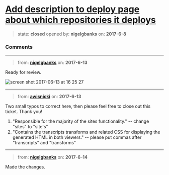 # [Add description to deploy page about which repositories it deploys](https://github.com/livingstoneonline/livingstoneonline/issues/136)

> state: **closed** opened by: **nigelgbanks** on: **2017-6-8**



### Comments

---
> from: [**nigelgbanks**](https://github.com/livingstoneonline/livingstoneonline/issues/136#issuecomment-308153850) on: **2017-6-13**

Ready for review.

![screen shot 2017-06-13 at 16 25 27](https://user-images.githubusercontent.com/487373/27090374-f26bc5c6-5054-11e7-811e-1a16c239e0e9.png)

---
> from: [**awisnicki**](https://github.com/livingstoneonline/livingstoneonline/issues/136#issuecomment-308169848) on: **2017-6-13**

Two small typos to correct here, then please feel free to close out this ticket. Thank you!

1) &quot;Responsible for the majority of the sites functionality.&quot; -- change &quot;sites&quot; to &quot;site&#x27;s&quot;
2) &quot;Contains the transcripts transforms and related CSS for displaying the generated HTML in both viewers.&quot; -- please put commas after &quot;transcripts&quot; and &quot;transforms&quot;
---
> from: [**nigelgbanks**](https://github.com/livingstoneonline/livingstoneonline/issues/136#issuecomment-308568600) on: **2017-6-14**

Made the changes.
